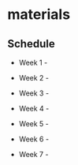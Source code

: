 # materials

## Schedule

* Week 1 - 

* Week 2 - 

* Week 3 - 

* Week 4 - 

* Week 5 - 

* Week 6 - 

* Week 7 - 

